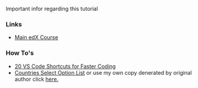 Important infor regarding this tutorial

### Links
- [Main edX Course](https://courses.edx.org/courses/course-v1:HarvardX+CS50W+Web/courseware/ba04fcff2f544e4896970382f3ac4e9b/2adc64be866f4d8e99eaf5910ba40f7e/)

### How To's
- [20 VS Code Shortcuts for Faster Coding](https://medium.com/better-programming/20-vs-code-shortcuts-for-fast-coding-cheatsheet-10b0e72fd5d)
- [Countries Select Option List](https://gist.github.com/psamaan/6187095) or use my own copy denerated by original author click [here.](#)
